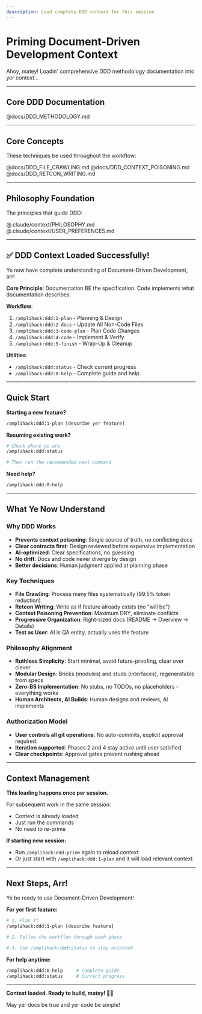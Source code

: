 ```yaml
---
description: Load complete DDD context for this session
---
```


# Priming Document-Driven Development Context

Ahoy, matey! Loadin' comprehensive DDD methodology documentation into yer context...

---

## Core DDD Documentation

@docs/DDD_METHODOLOGY.md

---

## Core Concepts

These techniques be used throughout the workflow:

@docs/DDD_FILE_CRAWLING.md
@docs/DDD_CONTEXT_POISONING.md
@docs/DDD_RETCON_WRITING.md

---

## Philosophy Foundation

The principles that guide DDD:

@.claude/context/PHILOSOPHY.md
@.claude/context/USER_PREFERENCES.md

---

## ✅ DDD Context Loaded Successfully!

Ye now have complete understanding of Document-Driven Development, arr!

**Core Principle**: Documentation BE the specification. Code implements what documentation describes.

**Workflow**:

1. `/amplihack:ddd:1-plan` - Planning & Design
2. `/amplihack:ddd:2-docs` - Update All Non-Code Files
3. `/amplihack:ddd:3-code-plan` - Plan Code Changes
4. `/amplihack:ddd:4-code` - Implement & Verify
5. `/amplihack:ddd:5-finish` - Wrap-Up & Cleanup

**Utilities**:
- `/amplihack:ddd:status` - Check current progress
- `/amplihack:ddd:0-help` - Complete guide and help

---

## Quick Start

**Starting a new feature?**
```bash
/amplihack:ddd:1-plan [describe yer feature]
```

**Resuming existing work?**
```bash
# Check where ye are
/amplihack:ddd:status

# Then run the recommended next command
```

**Need help?**
```bash
/amplihack:ddd:0-help
```

---

## What Ye Now Understand

### Why DDD Works

- **Prevents context poisoning**: Single source of truth, no conflicting docs
- **Clear contracts first**: Design reviewed before expensive implementation
- **AI-optimized**: Clear specifications, no guessing
- **No drift**: Docs and code never diverge by design
- **Better decisions**: Human judgment applied at planning phase

### Key Techniques

- **File Crawling**: Process many files systematically (99.5% token reduction)
- **Retcon Writing**: Write as if feature already exists (no "will be")
- **Context Poisoning Prevention**: Maximum DRY, eliminate conflicts
- **Progressive Organization**: Right-sized docs (README → Overview → Details)
- **Test as User**: AI is QA entity, actually uses the feature

### Philosophy Alignment

- **Ruthless Simplicity**: Start minimal, avoid future-proofing, clear over clever
- **Modular Design**: Bricks (modules) and studs (interfaces), regeneratable from specs
- **Zero-BS Implementation**: No stubs, no TODOs, no placeholders - everything works
- **Human Architects, AI Builds**: Human designs and reviews, AI implements

### Authorization Model

- **User controls all git operations**: No auto-commits, explicit approval required
- **Iteration supported**: Phases 2 and 4 stay active until user satisfied
- **Clear checkpoints**: Approval gates prevent rushing ahead

---

## Context Management

**This loading happens once per session.**

For subsequent work in the same session:
- Context is already loaded
- Just run the commands
- No need to re-prime

**If starting new session:**
- Run `/amplihack:ddd:prime` again to reload context
- Or just start with `/amplihack:ddd:1-plan` and it will load relevant context

---

## Next Steps, Arr!

Ye be ready to use Document-Driven Development!

**For yer first feature:**
```bash
# 1. Plan it
/amplihack:ddd:1-plan [describe feature]

# 2. Follow the workflow through each phase

# 3. Use /amplihack:ddd:status to stay oriented
```

**For help anytime:**
```bash
/amplihack:ddd:0-help     # Complete guide
/amplihack:ddd:status     # Current progress
```

---

**Context loaded. Ready to build, matey! 🏴‍☠️**

May yer docs be true and yer code be simple!
